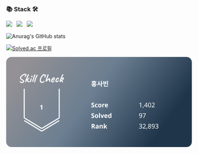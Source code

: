 <h3 align="left"><b>📚 Stack 🛠</b></h3>
<p align="left">
<img src="https://img.shields.io/badge/c++-00599C?style=flat&logo=c%2B%2B&logoColor=white"></a> &nbsp
<img src="https://img.shields.io/badge/python-3776AB?style=flat&logo=python&logoColor=white"></a> &nbsp
<img src="https://img.shields.io/badge/github-181717?style=flat&logo=github&logoColor=white">

![Anurag's GitHub stats](https://github-readme-stats.vercel.app/api?username=dioon0000&show_icons=true&theme=gruvbox)

[![Solved.ac
프로필](http://mazassumnida.wtf/api/v2/generate_badge?boj=dioon0000)](https://solved.ac/dioon0000)

![프로그래머스 프로필](https://raw.githubusercontent.com/dioon0000/PROGRAMMERS-BADGE/master/static/result.svg)

<!--
**dioon0000/dioon0000** is a ✨ _special_ ✨ repository because its `README.md` (this file) appears on your GitHub profile.

Here are some ideas to get you started:

- 🔭 I’m currently working on ...
- 🌱 I’m currently learning ...
- 👯 I’m looking to collaborate on ...
- 🤔 I’m looking for help with ...
- 💬 Ask me about ...
- 📫 How to reach me: ...
- 😄 Pronouns: ...
- ⚡ Fun fact: ...
-->
